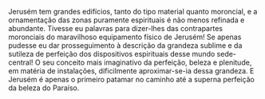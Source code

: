﻿Jerusém tem grandes edifícios, tanto do tipo material quanto moroncial, e a ornamentação das zonas puramente espirituais é não menos refinada e abundante. Tivesse eu palavras para dizer-lhes das contrapartes moronciais do maravilhoso equipamento físico de Jerusém! Se apenas pudesse eu dar prosseguimento à descrição da grandeza sublime e da sutileza de perfeição dos dispositivos espirituais desse mundo sede-central! O seu conceito mais imaginativo da perfeição, beleza e plenitude, em matéria de instalações, dificilmente aproximar-se-ia dessa grandeza. E Jerusém é apenas o primeiro patamar no caminho até a superna perfeição da beleza do Paraíso.